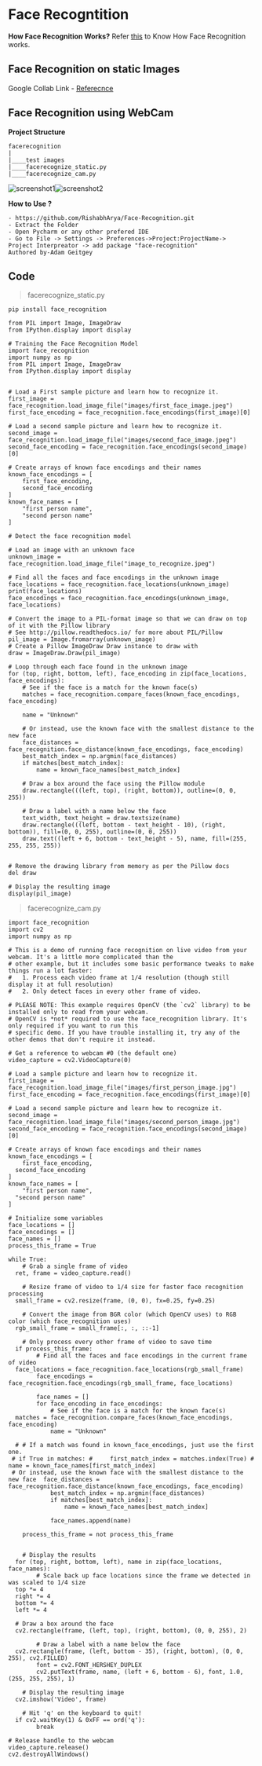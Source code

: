 # Face Recogntition
**How Face Recognition Works?**
Refer [this](https://medium.com/@ageitgey/machine-learning-is-fun-part-4-modern-face-recognition-with-deep-learning-c3cffc1) to Know How Face Recognition works.
## Face Recognition on static Images
Google Collab Link - [Referecnce](https://colab.research.google.com/gist/RishabhArya/1b5ea79d83e0f6d9beabd5795ae9cdc7/face_recognition.ipynb#scrollTo=X8UvQd3gsUEG)

## Face Recognition using WebCam

**Project Structure**

    facerecognition
    |
    |____test images
    |____facerecognize_static.py
    |____facerecognize_cam.py

![screenshot1](https://github.com/RishabhArya/Face-Recognition/blob/master/Screenshots/Screenshot%20from%202020-06-18%2001-33-01.png)![screenshot2](https://github.com/RishabhArya/Face-Recognition/blob/master/Screenshots/Screenshot%20from%202020-06-18%2001-30-45.png)

**How to Use ?**

    - https://github.com/RishabhArya/Face-Recognition.git
    - Extract the Folder
    - Open Pycharm or any other prefered IDE
    - Go to File -> Settings -> Preferences->Project:ProjectName->
    Project Interpreator -> add package "face-recognition"
    Authored by-Adam Geitgey
## **Code**

> facerecognize_static.py


    pip install face_recognition
    
    from PIL import Image, ImageDraw
    from IPython.display import display
    
    # Training the Face Recognition Model
    import face_recognition
    import numpy as np
    from PIL import Image, ImageDraw
    from IPython.display import display
    
    
    # Load a First sample picture and learn how to recognize it.
    first_image = face_recognition.load_image_file("images/first_face_image.jpeg")
    first_face_encoding = face_recognition.face_encodings(first_image)[0]
    
    # Load a second sample picture and learn how to recognize it.
    second_image = face_recognition.load_image_file("images/second_face_image.jpeg")
    second_face_encoding = face_recognition.face_encodings(second_image)[0]
    
    # Create arrays of known face encodings and their names
    known_face_encodings = [
        first_face_encoding,
        second_face_encoding
    ]
    known_face_names = [
        "first person name",
        "second person name"
    ]
    
    # Detect the face recognition model
    
    # Load an image with an unknown face
    unknown_image = face_recognition.load_image_file("image_to_recognize.jpeg")
    
    # Find all the faces and face encodings in the unknown image
    face_locations = face_recognition.face_locations(unknown_image)
    print(face_locations)
    face_encodings = face_recognition.face_encodings(unknown_image, face_locations)
    
    # Convert the image to a PIL-format image so that we can draw on top of it with the Pillow library
    # See http://pillow.readthedocs.io/ for more about PIL/Pillow
    pil_image = Image.fromarray(unknown_image)
    # Create a Pillow ImageDraw Draw instance to draw with
    draw = ImageDraw.Draw(pil_image)
    
    # Loop through each face found in the unknown image
    for (top, right, bottom, left), face_encoding in zip(face_locations, face_encodings):
        # See if the face is a match for the known face(s)
        matches = face_recognition.compare_faces(known_face_encodings, face_encoding)
    
        name = "Unknown"
    
        # Or instead, use the known face with the smallest distance to the new face
        face_distances = face_recognition.face_distance(known_face_encodings, face_encoding)
        best_match_index = np.argmin(face_distances)
        if matches[best_match_index]:
            name = known_face_names[best_match_index]
    
        # Draw a box around the face using the Pillow module
        draw.rectangle(((left, top), (right, bottom)), outline=(0, 0, 255))
    
        # Draw a label with a name below the face
        text_width, text_height = draw.textsize(name)
        draw.rectangle(((left, bottom - text_height - 10), (right, bottom)), fill=(0, 0, 255), outline=(0, 0, 255))
        draw.text((left + 6, bottom - text_height - 5), name, fill=(255, 255, 255, 255))
    
    
    # Remove the drawing library from memory as per the Pillow docs
    del draw
    
    # Display the resulting image
    display(pil_image)

> facerecognize_cam.py

    import face_recognition  
    import cv2  
    import numpy as np  
      
    # This is a demo of running face recognition on live video from your webcam. It's a little more complicated than the  
    # other example, but it includes some basic performance tweaks to make things run a lot faster:  
    #   1. Process each video frame at 1/4 resolution (though still display it at full resolution)  
    #   2. Only detect faces in every other frame of video.  
      
    # PLEASE NOTE: This example requires OpenCV (the `cv2` library) to be installed only to read from your webcam.  
    # OpenCV is *not* required to use the face_recognition library. It's only required if you want to run this  
    # specific demo. If you have trouble installing it, try any of the other demos that don't require it instead.  
      
    # Get a reference to webcam #0 (the default one)  
    video_capture = cv2.VideoCapture(0)  
      
    # Load a sample picture and learn how to recognize it.  
    first_image = face_recognition.load_image_file("images/first_person_image.jpg")  
    first_face_encoding = face_recognition.face_encodings(first_image)[0]  
      
    # Load a second sample picture and learn how to recognize it.  
    second_image = face_recognition.load_image_file("images/second_person_image.jpg")  
    second_face_encoding = face_recognition.face_encodings(second_image)[0]  
      
    # Create arrays of known face encodings and their names  
    known_face_encodings = [  
        first_face_encoding,  
      second_face_encoding  
    ]  
    known_face_names = [  
        "first person name",  
      "second person name"  
    ]  
      
    # Initialize some variables  
    face_locations = []  
    face_encodings = []  
    face_names = []  
    process_this_frame = True  
      
    while True:  
        # Grab a single frame of video  
      ret, frame = video_capture.read()  
      
        # Resize frame of video to 1/4 size for faster face recognition processing  
      small_frame = cv2.resize(frame, (0, 0), fx=0.25, fy=0.25)  
      
        # Convert the image from BGR color (which OpenCV uses) to RGB color (which face_recognition uses)  
      rgb_small_frame = small_frame[:, :, ::-1]  
      
        # Only process every other frame of video to save time  
      if process_this_frame:  
            # Find all the faces and face encodings in the current frame of video  
      face_locations = face_recognition.face_locations(rgb_small_frame)  
            face_encodings = face_recognition.face_encodings(rgb_small_frame, face_locations)  
      
            face_names = []  
            for face_encoding in face_encodings:  
                # See if the face is a match for the known face(s)  
      matches = face_recognition.compare_faces(known_face_encodings, face_encoding)  
                name = "Unknown"  
      
      # # If a match was found in known_face_encodings, just use the first one.  
     # if True in matches: #     first_match_index = matches.index(True) #     name = known_face_names[first_match_index]  
     # Or instead, use the known face with the smallest distance to the new face  face_distances = face_recognition.face_distance(known_face_encodings, face_encoding)  
                best_match_index = np.argmin(face_distances)  
                if matches[best_match_index]:  
                    name = known_face_names[best_match_index]  
      
                face_names.append(name)  
      
        process_this_frame = not process_this_frame  
      
      
        # Display the results  
      for (top, right, bottom, left), name in zip(face_locations, face_names):  
            # Scale back up face locations since the frame we detected in was scaled to 1/4 size  
      top *= 4  
      right *= 4  
      bottom *= 4  
      left *= 4  
      
      # Draw a box around the face  
      cv2.rectangle(frame, (left, top), (right, bottom), (0, 0, 255), 2)  
      
            # Draw a label with a name below the face  
      cv2.rectangle(frame, (left, bottom - 35), (right, bottom), (0, 0, 255), cv2.FILLED)  
            font = cv2.FONT_HERSHEY_DUPLEX  
            cv2.putText(frame, name, (left + 6, bottom - 6), font, 1.0, (255, 255, 255), 1)  
      
        # Display the resulting image  
      cv2.imshow('Video', frame)  
      
        # Hit 'q' on the keyboard to quit!  
      if cv2.waitKey(1) & 0xFF == ord('q'):  
            break  
      
    # Release handle to the webcam  
    video_capture.release()  
    cv2.destroyAllWindows()


